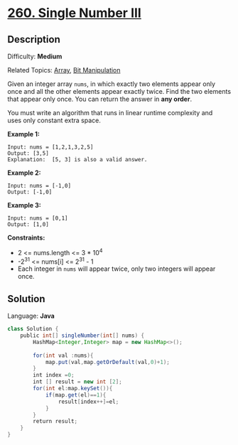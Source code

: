 # [260\. Single Number III](https://leetcode.com/problems/single-number-iii/)

## Description

Difficulty: **Medium**  

Related Topics: [Array](https://leetcode.com/tag/array/), [Bit Manipulation](https://leetcode.com/tag/bit-manipulation/)


Given an integer array `nums`, in which exactly two elements appear only once and all the other elements appear exactly twice. Find the two elements that appear only once. You can return the answer in **any order**.

You must write an algorithm that runs in linear runtime complexity and uses only constant extra space.

**Example 1:**

```
Input: nums = [1,2,1,3,2,5]
Output: [3,5]
Explanation:  [5, 3] is also a valid answer.
```

**Example 2:**

```
Input: nums = [-1,0]
Output: [-1,0]
```

**Example 3:**

```
Input: nums = [0,1]
Output: [1,0]
```

**Constraints:**

*   2 <= nums.length <= 3 * 10<sup>4</sup>
*   -2<sup>31</sup> <= nums[i] <= 2<sup>31</sup> - 1
*   Each integer in `nums` will appear twice, only two integers will appear once.


## Solution

Language: **Java**

```java
class Solution {
    public int[] singleNumber(int[] nums) {
        HashMap<Integer,Integer> map = new HashMap<>();
        
        for(int val :nums){
            map.put(val,map.getOrDefault(val,0)+1);
        }
        int index =0;
        int [] result = new int [2];
        for(int el:map.keySet()){
            if(map.get(el)==1){
                result[index++]=el;
            }
        }
        return result;
    }
}
```